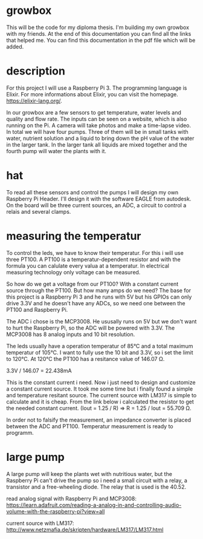 # growbox
This will be the code for my diploma thesis. I'm building my own growbox with my friends. At the end of this documentation you can find all the links that helped me. You can find this documentation in the pdf file which will be added.  

# description
For this project I will use a Raspberry Pi 3. The programming language is Elixir. For more informations about Elixir, you can visit the homepage. https://elixir-lang.org/.

In our growbox are a few sensors to get temperature, water levels and quality and flow rate. The inputs can be seen on a website, which is also running on the Pi. A camera will take photos and make a time-lapse video. In total we will have four pumps. Three of them will be in small tanks with water, nutrient solution and a liquid to bring down the pH value of the water in the larger tank. In the larger tank all liquids are mixed together and the fourth pump will water the plants with it.

# hat
To read all these sensors and control the pumps I will design my own Raspberry Pi Header. I'll design it with the software EAGLE from autodesk. On the board will be three current sources, an ADC, a circuit to control a relais and several clamps.

# measuring the temperatur
To control the leds, we have to know their temperatur. For this i will use three PT100. A PT100 is a temperatur-dependent resistor and with the formula you can calulate every valua at a temperatur. In electrical measuring technology only voltage can be measured. 

So how do we get a voltage from our PT100?
With a constant current source through the PT100. But how many amps do we need? The base for this project is a Raspberry Pi 3 and he runs with 5V but his GPIOs can only drive 3.3V and he doesn't have any ADCs, so we need one between the PT100 and Raspberry Pi. 

The ADC i chose is the MCP3008. He ususally runs on 5V but we don't want to hurt the Raspberry Pi, so the ADC will be powered with 3.3V. The MCP3008 has 8 analog inputs and 10 bit resolution. 

The leds usually have a operation temperatur of 85°C and a total maximum temperatur of 105°C. I want to fully use the 10 bit and 3.3V, so i set the limit to 120°C.
At 120°C the PT100 has a resitance value of 146.07 Ω. 

3.3V / 146.07 = 22.438mA

This is the constant current i need. Now i just need to design and customize a constant current source. It took me some time but i finally found a simple and temperature resitant source. The current source with LM317 is simple to calculate and it is cheap. From the link below i calculated the resistor to get the needed constant current. 
(Iout = 1.25 / R) => R = 1.25 / Iout = 55.709 Ω. 

In order not to falsify the measurement, an impedance converter is placed between the ADC and PT100. 
Temperatur measurement is ready to programm. 

# large pump
A large pump will keep the plants wet with nutritious water, but the Raspberry Pi can't drive the pump so i need a small circuit with a relay, a transistor and a free-wheeling diode. The relay that is used is the 40.52. 



read analog signal with Raspberry Pi and MCP3008: https://learn.adafruit.com/reading-a-analog-in-and-controlling-audio-volume-with-the-raspberry-pi?view=all

current source with LM317: http://www.netzmafia.de/skripten/hardware/LM317/LM317.html
